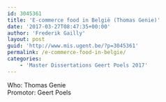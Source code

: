 ```yaml
---
id: 3045361
title: 'E-commerce food in België (Thomas Genie)'
date: '2017-03-27T08:47:35+00:00'
author: 'Frederik Gailly'
layout: post
guid: 'http://www.mis.ugent.be/?p=3045361'
permalink: /e-commerce-food-in-belgie/
categories:
    - 'Master Dissertations Geert Poels 2017'
---
```


Who: Thomas Genie  
Promotor: Geert Poels